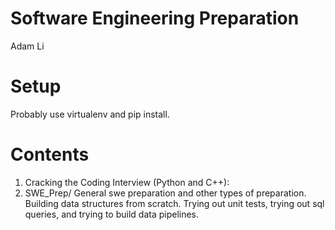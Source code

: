 # Software Engineering Preparation 
Adam Li

# Setup

Probably use virtualenv and pip install.

# Contents
1. Cracking the Coding Interview (Python and C++):
2. SWE_Prep/
General swe preparation and other types of preparation. Building data structures from scratch. Trying out unit tests, trying out sql queries, and trying to build data pipelines.

